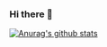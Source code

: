 ### Hi there 👋
[![Anurag's github stats](https://github-readme-stats.vercel.app/api?username=Gompangs)](https://github.com/anuraghazra/github-readme-stats)
<!--
**Gompangs/Gompangs** is a ✨ _special_ ✨ repository because its `README.md` (this file) appears on your GitHub profile.

Here are some ideas to get you started:

- 🔭 I’m currently working on ...
- 🌱 I’m currently learning ...
- 👯 I’m looking to collaborate on ...
- 🤔 I’m looking for help with ...
- 💬 Ask me about ...
- 📫 How to reach me: ...
- 😄 Pronouns: ...
- ⚡ Fun fact: ...
-->
